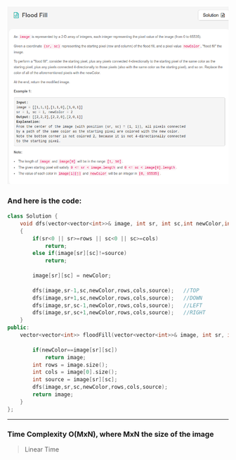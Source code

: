 ## ![](/Archive/images/Leetcode_Flood.png)

### And here is the code:

```c++
class Solution {
    void dfs(vector<vector<int>>& image, int sr, int sc,int newColor,int rows,int cols,int source)
    {
        if(sr<0 || sr>=rows || sc<0 || sc>=cols)
            return;
        else if(image[sr][sc]!=source)
            return;

        image[sr][sc] = newColor;

        dfs(image,sr-1,sc,newColor,rows,cols,source);   //TOP
        dfs(image,sr+1,sc,newColor,rows,cols,source);   //DOWN
        dfs(image,sr,sc-1,newColor,rows,cols,source);   //LEFT
        dfs(image,sr,sc+1,newColor,rows,cols,source);   //RIGHT
    }
public:
    vector<vector<int>> floodFill(vector<vector<int>>& image, int sr, int sc, int newColor) {

        if(newColor==image[sr][sc])
            return image;
        int rows = image.size();
        int cols = image[0].size();
        int source = image[sr][sc];
        dfs(image,sr,sc,newColor,rows,cols,source);
        return image;
    }
};
```

---

### Time Complexity O(MxN), where MxN the size of the image

> Linear Time
